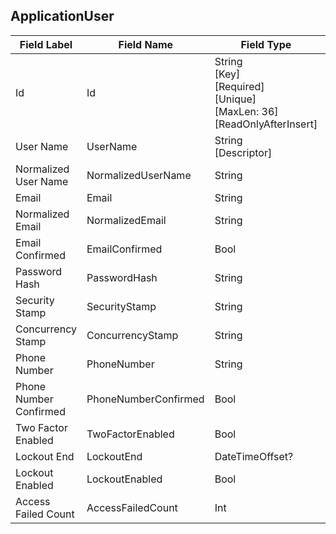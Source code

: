 

## ApplicationUser
| Field Label | Field Name | Field Type | Description |  
| ---- | ---- | ---- | ---- |  
| Id | Id | String<br/>  [Key]<br/>  [Required]<br/>  [Unique]<br/>  [MaxLen: 36]<br/>  [ReadOnlyAfterInsert] |  |  
| User Name | UserName | String<br/>  [Descriptor] |  |  
| Normalized User Name | NormalizedUserName | String |  |  
| Email | Email | String |  |  
| Normalized Email | NormalizedEmail | String |  |  
| Email Confirmed | EmailConfirmed | Bool |  |  
| Password Hash | PasswordHash | String |  |  
| Security Stamp | SecurityStamp | String |  |  
| Concurrency Stamp | ConcurrencyStamp | String |  |  
| Phone Number | PhoneNumber | String |  |  
| Phone Number Confirmed | PhoneNumberConfirmed | Bool |  |  
| Two Factor Enabled | TwoFactorEnabled | Bool |  |  
| Lockout End | LockoutEnd | DateTimeOffset? |  |  
| Lockout Enabled | LockoutEnabled | Bool |  |  
| Access Failed Count | AccessFailedCount | Int |  |  
